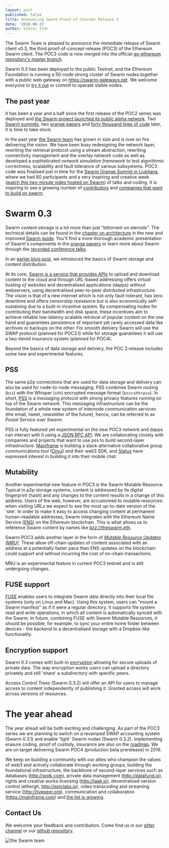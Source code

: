 ```yaml
---
layout: post
published: false
title: Announcing Swarm Proof-of-Concept Release 3
date: '2018-06-21'
author: Viktor Trón
---
```

The Swarm Team is pleased to announce the immediate release of Swarm client v0.3, the third proof-of-concept release (POC3) of the Ethereum Swarm client. The POC3 code is now merged into the official [go-ethereum repository's master branch](https://github.com/ethereum/go-ethereum).


Swarm 0.3 has been deployed to the public Testnet, and the Ethereum Foundation is running a 50-node strong cluster of Swarm nodes together with a public web gateway on https://swarm-gateways.net. We welcome everyone to [try it out](http://swarm-guide.readthedocs.io/en/latest/gettingstarted.html) or commit to operate stable nodes.

## The past year

It has been a year and a half since the first release of the POC2 series was deployed and [the Swarm project launched its public alpha network](https://blog.ethereum.org/2016/12/15/swarm-alpha-public-pilot-basics-swarm/).
Two [Swarm summits](https://swarm-gateways.net/bzz:/swarm-orange-summit.eth), two [orange papers](http://swarm-guide.readthedocs.io/en/latest/introduction.html#orange-papers) and [forty thousand lines of code](https://github.com/ethereum/go-ethereum/pull/17041) later, it is time to take stock.

In the past year [the Swarm team](https://blog.ethereum.org/img/2018/06/swarm_team_2018.jpg) has grown in size and is now on fire delivering the vision. We have been busy redesigning the network layer, rewriting the retrieval protocol using a stream abstraction, rewriting connectivity management and the overlay network code as well as developed a sophisticated *network simulation framework* to test algorithmic correctness, scalability and fault tolerance of various subsystems.
POC3 code was finalised just in time for the [Swarm Orange Summit in Ljubljana](https://swarm-gateways.net/bzz:/swarm-orange-summit.eth), where we had 80 participants and a very inspiring and creative week ([watch this two-minute video hosted on Swarm](https://swarm-gateways.net/bzz:/079b4f4155d7e8b5ee76e8dd4e1a6a69c5b483d499654f03d0b3c588571d6be9/)) of talks and coding. It is inspiring to see a growing number of [contributors](https://github.com/ethersphere/go-ethereum/blob/b14d635539a7fd548bd1fe4fe987f137229ff38e/swarm/AUTHORS) and [companies that want to build on swarm](http://swarm-guide.readthedocs.io/en/latest/introduction.html#sponsors-and-collaborators).

# Swarm 0.3

Swarm content storage is a lot more than just "bittorrent on steroids". The technical details can be found in the [chapter on architecture](http://swarm-guide.readthedocs.io/en/latest/architecture.html) in the new and improved [Swarm guide](http://swarm-guide.readthedocs.io/en/latest/). You'll find a more thorough academic presentation of Swarm's components in the [orange papers](http://swarm-guide.readthedocs.io/en/latest/introduction.html#orange-papers) or learn more about Swarm through the [recorded conference talks](http://swarm-guide.readthedocs.io/en/latest/resources.html).

In an [earlier blog post](https://blog.ethereum.org/2016/12/15/swarm-alpha-public-pilot-basics-swarm/), we introduced the basics of Swarm storage and content distribution.

At its core, [Swarm is a service that provides APIs](swarm-guide.readthedocs.io/en/latest/apireference.html) to upload and download content to the cloud and through URL-based addressing offers *virtual hosting of websites* and decentralised applications (dapps) without webservers, using decentralised peer-to-peer distributed infrastructure.  The vision is that of a new internet which is not only fault-tolerant, has zero downtime and offers censorship resistance but is also economically self-sustaining due to a built-in incentive system. By compensating nodes for contributing their bandwidth and disk space, these incentives aim to achieve reliable low-latency scalable retrieval of popular content on the one hand and guarantees persistence of important yet rarely accessed data like archives or backups on the other. For smooth delivery Swarm will use the SWAP protocol (planned for POC3.1) while for storage guarantees it will use a two-tiered insurance system (planned for POC4).

Beyond the basics of data storage and delivery, the POC 3 release includes some new and experimental features.

## PSS

The same p2p connections that are used for data storage and delivery can also be used for node-to-node messaging. PSS combines Swarm routing (`bzz`)  with the Whisper (`shh`) encrypted message format (`bzz`+`shh`=`pss`). In short, [PSS](http://swarm-guide.readthedocs.io/en/latest/pss.html) is a messaging protocol with strong privacy features running on top of the Swarm network. This messaging infrastructure can be the foundation of a whole new system of internode communication services (the email, tweet, newsletter of the future), hence, can be referred to as *Postal Service over Swarm*.

PSS is fully featured yet experimental on the new POC3 network and dapps can interact with it using a [JSON RPC API](http://swarm-guide.readthedocs.io/en/latest/apireference.html#PSS). We are collaborating closely with companies and projects that want to use pss to build second-layer infrastructure. [Mainframe](http://mainframe.com) is building a slack-alternative collaborative group communications tool ([Onyx](https://blog.mainframe.com/mainframe-pre-alpha-release-fca532317111)) and their web3 SDK, and [Status](http://status.im) have expressed interest in building it into their mobile chat.

## Mutability

Another experimental new feature in POC3 is the Swarm Mutable Resource.
Typical in p2p storage systems, content is addressed by its digital fingerprint (hash) and any changes to the content results in a change of this address. Users of the web, however, are accustomed to mutable resources: when visiting URLs we expect to see the most up-to-date version of the 'site'. In order to make it easy to access changing content at permanent human-readable addresses, Swarm integrates with the Ethereum Name Service [(ENS)](http://swarm-guide.readthedocs.io/en/latest/usage.html#using-ens-names) on the Ethereum blockchain. This is what allows us to reference Swarm content by names like [bzz://theswarm.eth](https://swarm-gateways.net/bzz:/theswarm.eth/).

Swarm POC3 adds another layer in the form of [*Mutable Resource Updates (MRU)*](http://swarm-guide.readthedocs.io/en/latest/usage.html#mutable-resource-updates). These allow off-chain updates of content associated with an address at a potentially faster pace than ENS updates on the blockchain could support and without incurring the cost of on-chain transactions.

MRU is an experimental feature in current POC3 testnet and is still undergoing changes.

## FUSE support

[FUSE](http://swarm-guide.readthedocs.io/en/latest/usage.html#fuse) enables users to integrate Swarm data directly into their local file systems (only on Linux and Mac). Using this system, users can "mount a Swarm manifest" as if it were a regular directory. It supports file system read and write operations, in which all content is automatically synced with the Swarm.
In future, combining FUSE with Swarm Mutable Resources, it should be possible, for example, to sync your entire home folder between devices - the backend to a decentralised storage with a Dropbox-like functionality.

## Encryption support

Swarm 0.3 comes with built-in [*encryption*](http://swarm-guide.readthedocs.io/en/latest/usage.html#encryption) allowing for secure uploads of private data. The way encryption works users can upload a directory privately and still 'share' a subdirectory with specific peers.

Access Control Trees (Swarm 0.3.2) will offer an API for users to manage access to content independently of publishing it. Granted access will work across versions of resources.

# The year ahead

The year ahead will be both exciting and challenging. As part of the POC3 series we are planning to switch on a revamped SWAP accounting system (Swarm 0.3.1) and enable 'light' Swarm nodes (Swarm 0.3.2).
Implementing erasure coding, proof of custody, insurance are also on the [roadmap](https://github.com/orgs/ethersphere/projects/5).
We are on target delivering Swarm POC4 (production beta prerelease) in 2019.

We keep on building a community with our allies who champion the values of web3 and actively collaborate through working groups, building the foundational infrastructure, the backbone of second-layer services such as databases (http://wolk.com), private data management (http://datafund.io), rights and creative works licensing (http://jaak.io), decentralised version control (ethergit, http://epiclabs.io), video transcoding and streaming service (http://livepeer.org), communication and collaboration (https://mainframe.com) and [the list is growing](http://swarm-guide.readthedocs.io/en/latest/introduction.html#sponsors-and-collaborators).

## Contact Us

We welcome your feedback and contribution. Come find us in our [gitter channel](https://gitter.im/ethereum/swarm) or our [github repository](https://github.com/ethersphere/go-ethereum).



![the Swarm team](https://blog.ethereum.org/img/2018/06/swarm_team_2018.jpg)